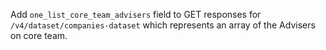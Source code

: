 Add `one_list_core_team_advisers` field to GET responses for `/v4/dataset/companies-dataset` which represents an array of the Advisers on core team. 